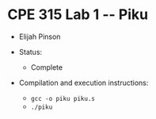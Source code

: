 # CPE 315 Lab 1 -- Piku

* Elijah Pinson

* Status:
	* Complete

* Compilation and execution instructions:
	* `gcc -o piku piku.s`
	* `./piku`
